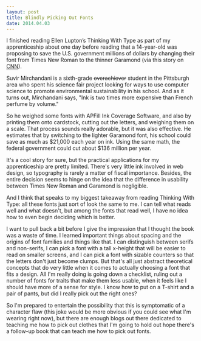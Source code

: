 ```yaml
---
layout: post
title: Blindly Picking Out Fonts
date: 2014.04.03
---
```


I finished reading Ellen Lupton’s Thinking With Type as part of my apprenticeship about one day before reading that a 14-year-old was proposing to save the U.S. government millions of dollars by changing their font from Times New Roman to the thinner Garamond (via this story on [CNN](http://www.cnn.com/2014/03/27/living/student-money-saving-typeface-garamond-schools/index.html?hpt=hp_t2)).

Suvir Mirchandani is a sixth-grade <del>overachiever</del> student in the Pittsburgh area who spent his science fair project looking for ways to use computer science to promote environmental sustainability in his school. And as it turns out, Mirchandani says, "Ink is two times more expensive than French perfume by volume."

So he weighed some fonts with APFill Ink Coverage Software, and also by printing them onto cardstock, cutting out the letters, and weighing them on a scale. That process sounds really adorable, but it was also effective. He estimates that by switching to the lighter Garamond font, his school could save as much as $21,000 each year on ink. Using the same math, the federal government could cut about $136 million per year. 

It's a cool story for sure, but the practical applications for my apprenticeship are pretty limited. There's very little ink involved in web design, so typography is rarely a matter of fiscal importance. Besides, the entire decision seems to hinge on the idea that the difference in usability between Times New Roman and Garamond is negligible. 

And I think that speaks to my biggest takeaway from reading Thinking With Type: all these fonts just sort of look the same to me. I can tell what reads well and what doesn't, but among the fonts that read well, I have no idea how to even begin deciding which is better.

I want to pull back a bit before I give the impression that I thought the book was a waste of time. I learned important things about spacing and the origins of font families and things like that. I can distinguish between serifs and non-serifs, I can pick a font with a tall x-height that will be easier to read on smaller screens, and I can pick a font with sizable counters so that the letters don't just become clumps. But that's all just abstract theoretical concepts that do very little when it comes to actually choosing a font that fits a design. All I'm really doing is going down a checklist, ruling out a number of fonts for traits that make them less usable, when it feels like I should have more of a sense for style. I know how to put on a T-shirt and a pair of pants, but did I really pick out the right ones?

So I'm prepared to entertain the possibility that this is symptomatic of a character flaw (this joke would be more obvious if you could see what I'm wearing right now), but there are enough blogs out there dedicated to teaching me how to pick out clothes that I'm going to hold out hope there's a follow-up book that can teach me how to pick out fonts. 